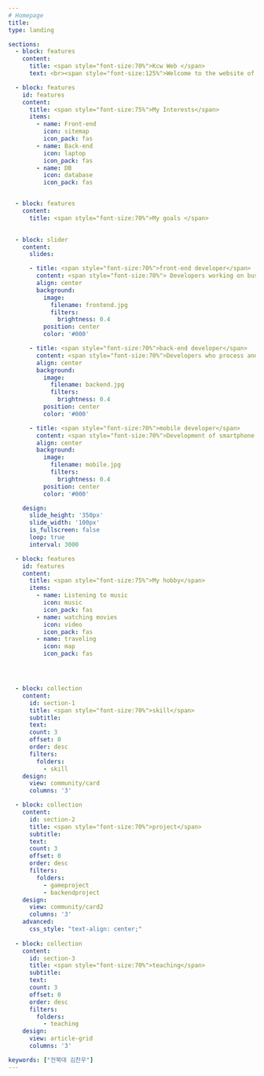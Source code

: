 ```yaml
---
# Homepage
title:
type: landing

sections:
  - block: features
    content:
      title: <span style="font-size:70%">Kcw Web </span>
      text: <br><span style="font-size:125%">Welcome to the website of Kim Chan-woo, a sophomore computer artificial intelligence student at Jeonbuk University.</span> <br><br>

  - block: features
    id: features
    content:
      title: <span style="font-size:75%">My Interests</span>
      items:
        - name: Front-end
          icon: sitemap
          icon_pack: fas
        - name: Back-end
          icon: laptop
          icon_pack: fas
        - name: DB
          icon: database
          icon_pack: fas


  - block: features
    content:
      title: <span style="font-size:70%">My goals </span>

        
  - block: slider
    content:
      slides:

      - title: <span style="font-size:70%">front-end developer</span>
        content: <span style="font-size:70%"> Developers working on business logic configurations and UIs imported from the backend API </span>
        align: center
        background:
          image:
            filename: frontend.jpg
            filters:
              brightness: 0.4
          position: center
          color: '#000'

      - title: <span style="font-size:70%">back-end developer</span>
        content: <span style="font-size:70%">Developers who process and store and manage user behavior<span style="font-size:70%">
        align: center
        background:
          image:
            filename: backend.jpg
            filters:
              brightness: 0.4
          position: center
          color: '#000'

      - title: <span style="font-size:70%">mobile developer</span>
        content: <span style="font-size:70%">Development of smartphone applications<span style="font-size:70%">
        align: center
        background:
          image:
            filename: mobile.jpg
            filters:
              brightness: 0.4
          position: center
          color: '#000'

    design:
      slide_height: '350px'
      slide_width: '100px'
      is_fullscreen: false
      loop: true
      interval: 3000

  - block: features
    id: features
    content:
      title: <span style="font-size:75%">My hobby</span>
      items:
        - name: Listening to music
          icon: music
          icon_pack: fas
        - name: watching movies
          icon: video
          icon_pack: fas
        - name: traveling
          icon: map
          icon_pack: fas




  - block: collection
    content:
      id: section-1
      title: <span style="font-size:70%">skill</span>
      subtitle:
      text:
      count: 3
      offset: 0
      order: desc
      filters:
        folders:
          - skill
    design:
      view: community/card
      columns: '3'

  - block: collection
    content:
      id: section-2
      title: <span style="font-size:70%">project</span>
      subtitle:
      text:
      count: 3
      offset: 0
      order: desc
      filters:
        folders:
          - gameproject
          - backendproject
    design:
      view: community/card2
      columns: '3'
    advanced:
      css_style: "text-align: center;"
  
  - block: collection
    content:
      id: section-3
      title: <span style="font-size:70%">teaching</span>
      subtitle:
      text:
      count: 3
      offset: 0
      order: desc
      filters:
        folders:
          - teaching
    design:
      view: article-grid
      columns: '3'

keywords: ["전북대 김찬우"]
---
```

